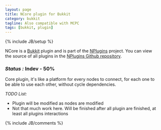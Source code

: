 ```yaml
---
layout: page
title: NCore plugin for Bukkit
category: bukkit
tagline: Also compatible with MCPC
tags: [bukkit, plugin]
---
```

{% include JB/setup %}

NCore is a [Bukkit][] plugin and is part of the [NPlugins][] project.
You can view the source of all plugins in the [NPlugins Github repository][].

### *Status :* Indev - 50%

Core plugin, it's like a platform for every nodes to connect, for each one to be able to use each other, without cycle dependencies.

_TODO List:_
* Plugin will be modified as nodes are modified
* Not that much work here. Will be finished after all plugin are finished, at least all plugins interactions

{% include JB/comments %}

<!--- Under this lines are links defined --->
[Bukkit]: http://bukkit.org "Bukkit Forums"

[NPlugins]: /bukkit/NPlugins "NPlugins project page"
[NPlugins Github repository]: https://github.com/Ribesg/NPlugins "NPlugins Github repository"